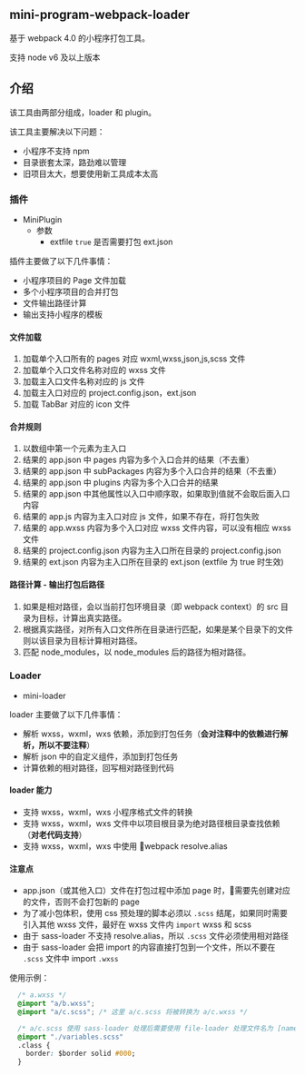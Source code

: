 ## mini-program-webpack-loader

基于 webpack 4.0 的小程序打包工具。

支持 node v6 及以上版本

## 介绍

该工具由两部分组成，loader 和 plugin。

该工具主要解决以下问题：
- 小程序不支持 npm
- 目录嵌套太深，路劲难以管理
- 旧项目太大，想要使用新工具成本太高

### 插件
- MiniPlugin
  - 参数
    - extfile `true` 是否需要打包 ext.json

插件主要做了以下几件事情：
- 小程序项目的 Page 文件加载
- 多个小程序项目的合并打包
- 文件输出路径计算
- 输出支持小程序的模板

#### 文件加载
1. 加载单个入口所有的 pages 对应 wxml,wxss,json,js,scss 文件
2. 加载单个入口文件名称对应的 wxss 文件
3. 加载主入口文件名称对应的 js 文件
4. 加载主入口对应的 project.config.json，ext.json
5. 加载 TabBar 对应的 icon 文件

#### 合并规则
1. 以数组中第一个元素为主入口
2. 结果的 app.json 中 pages 内容为多个入口合并的结果（不去重）
3. 结果的 app.json 中 subPackages 内容为多个入口合并的结果（不去重）
4. 结果的 app.json 中 plugins 内容为多个入口合并的结果
5. 结果的 app.json 中其他属性以入口中顺序取，如果取到值就不会取后面入口内容
6. 结果的 app.js 内容为主入口对应 js 文件，如果不存在，将打包失败
7. 结果的 app.wxss 内容为多个入口对应 wxss 文件内容，可以没有相应 wxss 文件
8. 结果的 project.config.json 内容为主入口所在目录的 project.config.json
9. 结果的 ext.json 内容为主入口所在目录的 ext.json (extfile 为 true 时生效)

#### 路径计算 - 输出打包后路径
1. 如果是相对路径，会以当前打包环境目录（即 webpack context）的 src 目录为目标，计算出真实路径。
2. 根据真实路径，对所有入口文件所在目录进行匹配，如果是某个目录下的文件则以该目录为目标计算相对路径。
3. 匹配 node_modules，以 node_modules 后的路径为相对路径。

### Loader
- mini-loader 

loader 主要做了以下几件事情：
- 解析 wxss，wxml，wxs 依赖，添加到打包任务（**会对注释中的依赖进行解析，所以不要注释**）
- 解析 json 中的自定义组件，添加到打包任务
- 计算依赖的相对路径，回写相对路径到代码

#### loader 能力
  - 支持 wxss，wxml，wxs 小程序格式文件的转换
  - 支持 wxss，wxml，wxs 文件中以项目根目录为绝对路径根目录查找依赖（**对老代码支持**）
  - 支持 wxss，wxml，wxs 中使用 webpack resolve.alias

#### 注意点
  - app.json（或其他入口）文件在打包过程中添加 page 时，需要先创建对应的文件，否则不会打包新的 page
  - 为了减小包体积，使用 css 预处理的脚本必须以 `.scss` 结尾，如果同时需要引入其他 wxss 文件，最好在 wxss 文件内 `import` wxss 和 scss
  - 由于 sass-loader 不支持 resolve.alias，所以 `.scss` 文件必须使用相对路径
  - 由于 sass-loader 会把 import 的内容直接打包到一个文件，所以不要在 `.scss` 文件中 import `.wxss`

  使用示例：
  ~~~ css
    /* a.wxss */
    @import "a/b.wxss";
    @import "a/c.scss"; /* 这里 a/c.scss 将被转换为 a/c.wxss */

    /* a/c.scss 使用 sass-loader 处理后需要使用 file-loader 处理文件名为 [name].wxss */
    @import "./variables.scss"
    .class {
      border: $border solid #000;
    }
  ~~~
